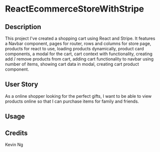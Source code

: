 # ReactEcommerceStoreWithStripe


## Description

This project I've created a shopping cart using React and Stripe. It features a Navbar component, pages for router, rows and columns for store page, products for react to use, loading products dynamically, product card components, a modal for the cart, cart context with functionality, creating add / remove products from cart, adding cart functionality to navbar using number of items, showing cart data in modal, creating cart product component. 

## User Story
As a online shopper looking for the perfect gifts, I want to be able to view products online so that I can purchase items for family and friends.

## Usage

## Credits
Kevin Ng

